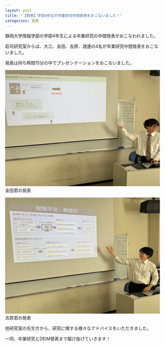 ```yaml
---
layout: post
title: "【発表】学部4年生が卒業研究中間発表をおこないました！"
categories: 発表
---
```


静岡大学情報学部の学部4年生による卒業研究の中間発表がおこなわれました。

莊司研究室からは、大江、金田、吉原、渡邊の4名が卒業研究中間発表をおこないました。

発表は持ち時間15分の中でプレゼンテーションをおこないました。

![写真](/assets/img/posts/20241107/chukan_1.jpg "金田君")
金田君の発表

![写真](/assets/img/posts/20241107/chukan_2.jpg "吉原君")
吉原君の発表

他研究室の先生方から、研究に関する様々なアドバイスをいただきました。

一同、卒業研究とDEIM発表まで駆け抜けていきます！